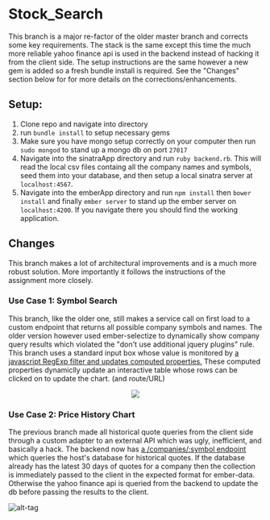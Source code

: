 # Stock_Search

This branch is a major re-factor of the older master branch and corrects some key requirements. The stack is the same except this time the much more reliable yahoo finance api is used in the backend instead of hacking it from the client side.  The setup instructions are the same however a new gem is added so a fresh bundle install is required. See the "Changes" section below for for more details on the corrections/enhancements.

## Setup:

1. Clone repo and navigate into directory
2. run `bundle install` to setup necessary gems
3. Make sure you have mongo setup correctly on your computer then run `sudo mongod` to stand up a mongo db on port `27017`
4. Navigate into the sinatraApp directory and run `ruby backend.rb`. This will read the local csv files containg all the company names and symbols, seed them into your database, and then setup a local sinatra server at `localhost:4567`.
5. Navigate into the emberApp directory and run `npm install` then `bower install` and finally `ember server` to stand up the ember server on `localhost:4200`. If you navigate there you should find the working application.

## Changes

This branch makes a lot of architectural improvements and is a much more robust solution. More importantly it follows the instructions of the assignment more closely.

### Use Case 1: Symbol Search

  This branch, like the older one, still makes a service call on first load to a custom endpoint that returns all possible company symbols and names. The older version however used ember-selectize to dynamically show company query results which violated the "don't use additional jquery plugins" rule. This branch uses a standard input box whose value is monitored by [a javascript RegExp filter and updates computed properties.](https://github.com/Luiz-N/Stock_Search/blob/refactor/emberApp/app/components/symbol-search/component.js) These computed properties dynamiclly update an interactive table whose rows can be clicked on to update the chart. (and route/URL)
  
  <p align="center">
    <img src="http://f.cl.ly/items/1X111A052b3h3423383B/Image%202015-11-09%20at%2011.32.29%20PM.png"/>
  </p>
  
  
### Use Case 2: Price History Chart

  The previous branch made all historical quote queries from the client side through a custom adapter to an external API which was ugly, inefficient, and basically a hack. The backend now has [a /companies/:symbol endpoint](https://github.com/Luiz-N/Stock_Search/blob/refactor/sinatraApp/backend.rb) which queries the host's database for historical quotes. If the database already has the latest 30 days of quotes for a company then the collection is immediately passed to the client in the expected format for ember-data. Otherwise the yahoo finance api is queried from the backend to update the db before passing the results to the client.


![alt-tag](http://f.cl.ly/items/2o012V0A431Q2n2T3K1t/Image%202015-11-09%20at%2011.23.37%20PM.png)
